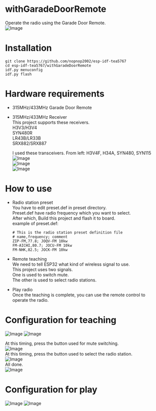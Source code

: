 # withGaradeDoorRemote
Operate the radio using the Garade Door Remote.   
![Image](https://github.com/user-attachments/assets/851969e3-fb69-4be6-a727-bd8ea58a3c4f)

# Installation
```
git clone https://github.com/nopnop2002/esp-idf-tea5767
cd esp-idf-tea5767/withGaradeDoorRemote
idf.py menuconfig
idf.py flash
```

# Hardware requirements   
- 315MHz/433MHz Garade Door Remote

- 315MHz/433MHz Receiver   
	This project supports these receivers.   
	H3V3/H3V4   
	SYN480R   
	LR43B/LR33B   
	SRX882/SRX887   

	I used these transceivers. From left: H3V4F, H34A, SYN480, SYN115
	![Image](https://github.com/user-attachments/assets/f91a7f59-7f5a-49d9-89a1-1d7e3fcf684d)   
	![Image](https://github.com/user-attachments/assets/bc268d1c-89cb-450f-b7c1-bc8ab141f372)   
	![Image](https://github.com/user-attachments/assets/fdd5481a-674b-4f37-8296-552561eff4b0)   

# How to use   
- Radio station preset   
	You have to edit preset.def in preset directory.   
	Preset.def have radio frequency which you want to select.   
	After which, Build this project and flash it to board.   
	example of preset.def:   
	```
	# This is the radio station preset definition file
	# name,frequency; comment
	ZIP-FM,77.8; JOQV-FM 10kw
	FM-AICHI,80.7; JOCU-FM 10kw
	FM-NHK,82.5; JOCK-FM 10kw
	```

- Remote teaching   
	We need to tell ESP32 what kind of wireless signal to use.   
	This project uses two signals.   
	One is used to switch mute.   
	The other is used to select radio stations.

- Play radio   
	Once the teaching is complete, you can use the remote control to operate the radio.  

# Configuration for teaching
![Image](https://github.com/user-attachments/assets/7f6094fa-1905-4bdd-83a3-146162b8a4c9)
![Image](https://github.com/user-attachments/assets/115cffd9-152b-4c15-b9c9-eb489d15b806)

At this timing, press the button used for mute switching.   
![Image](https://github.com/user-attachments/assets/c1da8758-59bb-4e94-a436-616e1ae83979)   
At this timing, press the button used to select the radio station.   
![Image](https://github.com/user-attachments/assets/cda24337-eb54-4d81-aea9-863b9aa47569)   
All done.   
![Image](https://github.com/user-attachments/assets/5275686c-b2dd-4764-adf2-4a914d5a9d71)   


# Configuration for play

![Image](https://github.com/user-attachments/assets/d01bc5f1-b1ae-4872-9733-d80402e659ce)
![Image](https://github.com/user-attachments/assets/98fd909d-164c-4f73-a078-8be682de846b)

